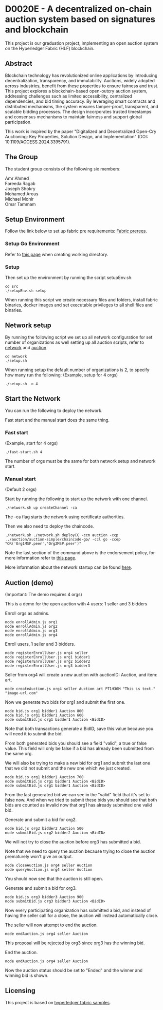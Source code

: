 # D0020E - A decentralized on-chain auction system based on signatures and blockchain

This project is our graduation project, implementing an open auction system on the Hyperledger Fabric (HLF) blockchain. 

## Abstract

Blockchain technology has revolutionized online applications by introducing decentralization, transparency, and immutability. Auctions, widely adopted across industries, benefit from these properties to ensure fairness and trust. This project explores a blockchain-based open-outcry auction system, addressing challenges such as limited accessibility, centralized dependencies, and bid timing accuracy. By leveraging smart contracts and distributed mechanisms, the system ensures tamper-proof, transparent, and scalable bidding processes. The design incorporates trusted timestamps and consensus mechanisms to maintain fairness and support global participation.

This work is inspired by the paper "Digitalized and Decentralized Open-Cry Auctioning: Key Properties, Solution Design, and Implementation" (DOI: 10.1109/ACCESS.2024.3395791).

## The Group
The student group consists of the following six members:

Amr Ahmed  \
Fareeda Ragab  \
Joseph Shokry  \
Mohamed Arous  \
Michael Monir  \
Omar Tammam  

## Setup Environment

Follow the link below to set up fabric pre requirements:
[Fabric prereqs](https://hyperledger-fabric.readthedocs.io/en/latest/prereqs.html).

### Setup Go Environment

Refer to [this page](https://hyperledger-fabric.readthedocs.io/en/latest/install.html) when creating working directory.

### Setup

Then set up the environment by running the script setupEnv.sh
```
cd src
./setupEnv.sh setup
```
When running this script we create necessary files and folders, install fabric binaries, docker images and set executable privileges to all shell files and binaries.

## Network setup

By running the following script we set up all network configuration for set number of organizations as well setting up all auction scripts, refer to [network](src/network/README.md) and [auction](src/auction/auction-simple/application-javascript/README.md).
```
cd network
./setup.sh
```

When running setup the default number of organizations is 2, to specify how many run the following:
(Example, setup for 4 orgs)
```
./setup.sh -o 4
```

## Start the Network

You can run the following to deploy the network.

Fast start and the manual start does the same thing.

### Fast start

(Example, start for 4 orgs)
```
./fast-start.sh 4
```

The number of orgs must be the same for both network setup and network start.

### Manual start

(Default 2 orgs)

Start by running the following to start up the network with one channel.
```
./network.sh up createChannel -ca
```
The -ca flag starts the network using certificate authorities.

Then we also need to deploy the chaincode.

```
./network.sh ./network.sh deployCC -ccn auction -ccp ../auction/auction-simple/chaincode-go/ -ccl go -ccep "OR('Org1MSP.peer','Org2MSP.peer')"
```
Note the last section of the command above is the endorsement policy, for more information refer to [this page](https://hyperledger-fabric.readthedocs.io/en/latest/endorsement-policies.html).

More information about the network startup can be found [here](src/network/README.md).

## Auction (demo)

(Important: The demo requires 4 orgs)

This is a demo for the open auction with 4 users: 1 seller and 3 bidders

Enroll orgs as admins.
```
node enrollAdmin.js org1
node enrollAdmin.js org2
node enrollAdmin.js org3
node enrollAdmin.js org4
```
Enroll users, 1 seller and 3 bidders.
```
node registerEnrollUser.js org4 seller
node registerEnrollUser.js org1 bidder1
node registerEnrollUser.js org2 bidder2
node registerEnrollUser.js org3 bidder3
```
Seller from org4 will create a new auction with auctionID: Auction, and item: art.
```
node createAuction.js org4 seller Auction art PT1H30M "This is text." "image-url.com"
```
Now we generate two bids for org1 and submit the first one.

```
node bid.js org1 bidder1 Auction 800
node bid.js org1 bidder1 Auction 600
node submitBid.js org1 bidder1 Auction <BidID>
```
Note that both transactions generate a BidID, save this value because you will need it to submit the bid.

From both generated bids you should see a field "valid", a true or false value. This field will only be false if a bid has already been submitted from the same org.

We will also be trying to make a new bid for org1 and submit the last one that we did not submit and the new one which we just created.
```
node bid.js org1 bidder1 Auction 700
node submitBid.js org1 bidder1 Auction <BidID>
node submitBid.js org1 bidder1 Auction <BidID>
```
From the last generated bid we can see in the "valid" field that it's set to false now. And when we tried to submit these bids you should see that both bids are counted as invalid now that org1 has already submitted one valid bid.

Generate and submit a bid for org2.
```
node bid.js org2 bidder2 Auction 500
node submitBid.js org2 bidder2 Auction <BidID>
```
We will not try to close the auction before org3 has submitted a bid.

Note that we need to query the auction because trying to close the auction prematurely won't give an output.
```
node closeAuction.js org4 seller Auction
node queryAuction.js org4 seller Auction
```
You should now see that the auction is still open.

Generate and submit a bid for org3.
```
node bid.js org3 bidder3 Auction 900
node submitBid.js org3 bidder3 Auction <BidID>
```
Now every participating organization has submitted a bid, and instead of having the seller call for a close, the auction will instead automatically close.

The seller will now attempt to end the auction.
```
node endAuction.js org4 seller Auction
```
This proposal will be rejected by org3 since org3 has the winning bid.

End the auction.
```
node endAuction.js org4 seller Auction
```
Now the auction status should be set to "Ended" and the winner and winning bid is shown.

## Licensing

This project is based on [hyperledger fabric samples](https://github.com/hyperledger/fabric-samples).
